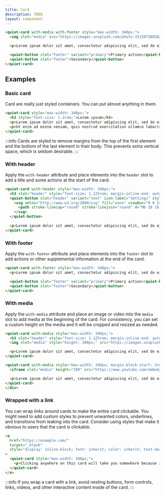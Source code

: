 ```yaml
---
title: Card
description: TODO
layout: component
---
```


```html {.example}
<quiet-card with-media with-footer style="max-width: 340px;">
  <img slot="media" src="https://images.unsplash.com/photo-1515073883629-5e2924e3e106?q=80&w=1000&auto=format&fit=crop&ixlib=rb-4.0.3&ixid=M3wxMjA3fDB8MHxwaG90by1wYWdlfHx8fGVufDB8fHx8fA%3D%3D" alt="A tabby kitten sleeps next to a toy mouse.">

  <p>Lorem ipsum dolor sit amet, consectetur adipiscing elit, sed do eiusmod tempor incididunt ut labore et dolore magna aliqua.</p>

  <quiet-button slot="footer" variant="primary">Primary action</quiet-button>
  <quiet-button slot="footer">Secondary</quiet-button>
</quiet-card>
```

## Examples

### Basic card

Card are really just styled containers. You can put almost anything in them.

```html {.example}
<quiet-card style="max-width: 340px;">
  <h3 style="font-size: 1.2rem;">Lorem ipsum</h3>
  <p>Lorem ipsum dolor sit amet, consectetur adipiscing elit, sed do eiusmod tempor incididunt ut labore et dolore magna aliqua.</p>
  <p>Ut enim ad minim veniam, quis nostrud exercitation ullamco laboris nisi ut aliquip ex ea commodo consequat.</p>
</quiet-card>
```

:::info
Cards are styled to remove margins from the top of the first element and the bottom of the last element in their body. This prevents extra vertical space, which is seldom desirable.
:::

### With header

Apply the `with-header` attribute and place elements into the `header` slot to add a title and some actions at the start of the card.

```html {.example}
<quiet-card with-header style="max-width: 340px;">
  <h3 slot="header" style="font-size: 1.125rem; margin-inline-end: auto; margin-block: 0;">Lorem ipsum</h3>
  <quiet-button slot="header" variant="text" icon-label="Settings" style="margin-inline-end: -.75rem;">
    <svg xmlns="http://www.w3.org/2000/svg" fill="none" viewBox="0 0 24 24" stroke-width="1.5" stroke="currentColor">
      <path stroke-linecap="round" stroke-linejoin="round" d="M6 18 18 6M6 6l12 12" />
    </svg>
  </quiet-button>
  
  <p>Lorem ipsum dolor sit amet, consectetur adipiscing elit, sed do eiusmod tempor incididunt ut labore et dolore magna aliqua.</p>
</quiet-card>
```

### With footer

Apply the `with-footer` attribute and place elements into the `footer` slot to add actions or other supplemental information at the end of the card.

```html {.example}
<quiet-card with-footer style="max-width: 340px;">
  <p>Lorem ipsum dolor sit amet, consectetur adipiscing elit, sed do eiusmod tempor incididunt ut labore et dolore magna aliqua.</p>

  <quiet-button slot="footer" variant="primary">Primary action</quiet-button>
  <quiet-button slot="footer">Secondary</quiet-button>
</quiet-card>
```

### With media

Apply the `with-media` attribute and place an image or video into the `media` slot to add media at the beginning of the card. For consistency, you can set a custom height on the media and it will be cropped and resized as needed.

```html {.example}
<quiet-card with-media style="max-width: 340px;">
  <h3 slot="header" style="font-size: 1.125rem; margin-inline-end: auto; margin-block: 0;">Lorem ipsum</h3>
  <img slot="media" style="height: 200px;" src="https://images.unsplash.com/photo-1498336179775-9836baef8fdf?q=80&w=1000&auto=format&fit=crop&ixlib=rb-4.0.3&ixid=M3wxMjA3fDB8MHxwaG90by1wYWdlfHx8fGVufDB8fHx8fA%3D%3D" alt="A fluffy kitten sprawls out on a red pillow with its eyes closed and paws in the air.">

  <p>Lorem ipsum dolor sit amet, consectetur adipiscing elit, sed do eiusmod tempor incididunt ut labore et dolore magna aliqua.</p>
</quiet-card>

<quiet-card with-media style="max-width: 340px; margin-block-start: 2rem;">
  <iframe slot="media" height="200" src="https://www.youtube.com/embed/fOd16PT1S7A?si=EOT0GM82FbYsNSzj&amp;controls=0" title="YouTube video player" frameborder="0" allow="accelerometer; autoplay; clipboard-write; encrypted-media; gyroscope; picture-in-picture; web-share" allowfullscreen></iframe>

  <p>Lorem ipsum dolor sit amet, consectetur adipiscing elit, sed do eiusmod tempor incididunt ut labore et dolore magna aliqua.</p>
</quiet-card>
</div>
```

### Wrapped with a link

You can wrap links around cards to make the entire card clickable. You might need to add custom styles to prevent unwanted colors, underlines, and transitions from leaking into the card. Consider using styles that make it obvious to users that the card is clickable.

```html {.example}
<a 
  href="https://example.com/" 
  target="_blank" 
  style="display: inline-block; font: inherit; color: inherit; text-decoration: inherit;"
>
  <quiet-card style="max-width: 340px;">
    <p>Clicking anywhere on this card will take you somewhere because it's surrounded by a link.</p>
  </quiet-card>
</a>
```

:::info
If you wrap a card with a link, avoid nesting buttons, form controls, links, videos, and other interactive content inside of the card.
:::